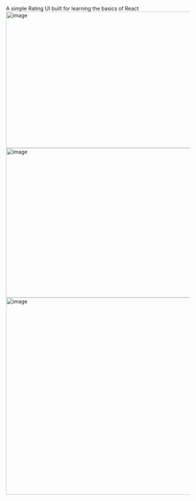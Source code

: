 A simple Rating UI built for learning the basics of React<br>
<img width="543" height="373" alt="image" src="https://github.com/user-attachments/assets/0655d259-fb5b-4414-a530-d4830f175cc5" />
<img width="538" height="409" alt="image" src="https://github.com/user-attachments/assets/64e5c2ee-689a-4955-8e30-3cbef3781771" />
<img width="513" height="539" alt="image" src="https://github.com/user-attachments/assets/542eb738-add9-4f8f-8c77-8f9315e9a504" />
